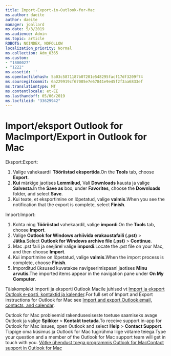 ```yaml
---
title: Import-Export-in-Outlook-for-Mac
ms.author: daeite
author: daeite
manager: joallard
ms.date: 5/3/2019
ms.audience: Admin
ms.topic: article
ROBOTS: NOINDEX, NOFOLLOW
localization_priority: Normal
ms.collection: Adm_O365
ms.custom:
- "1800027"
- "1222"
ms.assetid: ''
ms.openlocfilehash: 5a03c5871187b07201e548295facf17df3209f74
ms.sourcegitcommit: 6a229919cf67005e7e67841e9e45f2f3aa6833ef
ms.translationtype: MT
ms.contentlocale: et-EE
ms.lasthandoff: 05/06/2019
ms.locfileid: "33629942"
---
```

# <a name="importexport-in-outlook-for-mac"></a><span data-ttu-id="609ba-102">Import/eksport Outlook for Mac</span><span class="sxs-lookup"><span data-stu-id="609ba-102">Import/Export in Outlook for Mac</span></span> 

<span data-ttu-id="609ba-103">Eksport:</span><span class="sxs-lookup"><span data-stu-id="609ba-103">Export:</span></span>
1. <span data-ttu-id="609ba-104">Valige vahekaardil **Tööriistad** **eksportida**.</span><span class="sxs-lookup"><span data-stu-id="609ba-104">On the **Tools** tab, choose **Export**.</span></span>
2. <span data-ttu-id="609ba-105">**Kui** märkige jaotises **Lemmikud**, Vali **Downloads** kausta ja valige **Salvesta**.</span><span class="sxs-lookup"><span data-stu-id="609ba-105">In the **Save as** box, under **Favorites**, choose the **Downloads** folder, and select **Save**.</span></span>
3. <span data-ttu-id="609ba-106">Kui teate, et eksportimine on lõpetatud, valige **valmis**.</span><span class="sxs-lookup"><span data-stu-id="609ba-106">When you see the notification that the export is complete, select **Finish**.</span></span>

<span data-ttu-id="609ba-107">Import:</span><span class="sxs-lookup"><span data-stu-id="609ba-107">Import:</span></span>
1. <span data-ttu-id="609ba-108">Kohta ning **Tööriistad** vahekaardil, valige **impordi**.</span><span class="sxs-lookup"><span data-stu-id="609ba-108">On the **Tools** tab, choose **Import**.</span></span>
2. <span data-ttu-id="609ba-109">Valige **Outlook for Windows arhiivida erakaustafaili (.pst)** > **Jätka**.</span><span class="sxs-lookup"><span data-stu-id="609ba-109">Select **Outlook for Windows archive file (.pst)** > **Continue**.</span></span>
3. <span data-ttu-id="609ba-110">Mac .pst faili ja seejärel valige **impordi**.</span><span class="sxs-lookup"><span data-stu-id="609ba-110">Locate the .pst file on your Mac, and then choose **Import**.</span></span>
4. <span data-ttu-id="609ba-111">Kui importimine on lõpetatud, valige **valmis**.</span><span class="sxs-lookup"><span data-stu-id="609ba-111">When the import process is complete, choose **Finish**.</span></span>
5. <span data-ttu-id="609ba-112">Imporditud üksused kuvatakse navigeerimispaani jaotises **Minu arvutis**.</span><span class="sxs-lookup"><span data-stu-id="609ba-112">The imported items appear in the navigation pane under **On My Computer**.</span></span>

<span data-ttu-id="609ba-113">Täiskomplekt importi ja eksporti Outlook Macile juhised vt [Import ja eksport Outlook e-posti, kontaktid ja kalender](https://support.office.com/article/92577192-3881-4502-b79d-c3bbada6c8ef#ID0EAACAAA=Mac).</span><span class="sxs-lookup"><span data-stu-id="609ba-113">For full set of Import and Export instructions for Outlook for Mac see [Import and export Outlook email, contacts, and calendar](https://support.office.com/article/92577192-3881-4502-b79d-c3bbada6c8ef#ID0EAACAAA=Mac).</span></span> 

<span data-ttu-id="609ba-114">Outlook for Mac probleemid rakendusesiseste toetuse saamiseks avage Outlook ja valige **Spikker** > **Kontakt toetada**.</span><span class="sxs-lookup"><span data-stu-id="609ba-114">To receive support in-app for Outlook for Mac issues, open Outlook and select **Help** > **Contact Support**.</span></span> <span data-ttu-id="609ba-115">Tippige oma küsimus ja Outlook for Mac tugirühma liige võtame teiega.</span><span class="sxs-lookup"><span data-stu-id="609ba-115">Type your question and a member of the Outlook for Mac support team will get in touch with you.</span></span> [<span data-ttu-id="609ba-116">Võtke ühendust toega programmis Outlook for Mac</span><span class="sxs-lookup"><span data-stu-id="609ba-116">Contact support in Outlook for Mac</span></span>](https://go.microsoft.com/fwlink/?linkid=2002400&clcid=0x409)